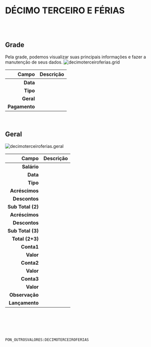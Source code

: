 # DÉCIMO TERCEIRO E FÉRIAS
<br>
<br>

## Grade
Pela grade, podemos visualizar suas principais informações e fazer a manutenção de seus dados.
![decimoterceiroferias.grid](https://raw.githubusercontent.com/netforcews/docs-erp/master/geral/imagens/decimoterceiroferias.grid.png)

Campo | Descrição
--:|---
**Data** | 
**Tipo** | 
**Geral** | 
**Pagamento** | 
<br>

## Geral
![decimoterceiroferias.geral](https://raw.githubusercontent.com/netforcews/docs-erp/master/geral/imagens/decimoterceiroferias.geral.png)

Campo | Descrição
--:|---
**Salário** | 
**Data** | 
**Tipo** | 
**Acréscimos** | 
**Descontos** | 
**Sub Total (2)** | 
**Acréscimos** | 
**Descontos** | 
**Sub Total (3)** | 
**Total (2+3)** | 
**Conta1** | 
**Valor** | 
**Conta2** | 
**Valor** | 
**Conta3** | 
**Valor** | 
**Observação** | 
**Lançamento** | 
<br>
<br>
<br>
<br>

```PON_OUTROSVALORES:DECIMOTERCEIROFERIAS```
